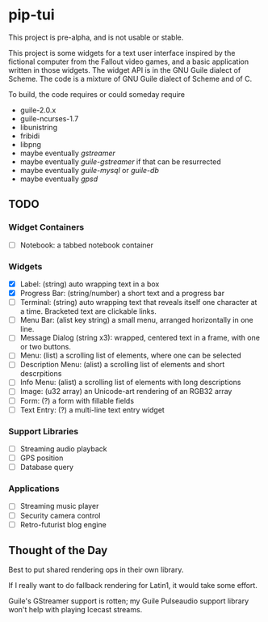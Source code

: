 # pip-tui

This project is pre-alpha, and is not usable or stable.

This project is some widgets for a text user interface inspired by the
fictional computer from the Fallout video games, and a basic
application written in those widgets. The widget API is in the GNU
Guile dialect of Scheme.  The code is a mixture of GNU Guile dialect
of Scheme and of C.

To build, the code requires or could someday require
* guile-2.0.x
* guile-ncurses-1.7
* libunistring
* fribidi
* libpng
* maybe eventually *gstreamer* 
* maybe eventually *guile-gstreamer* if that can be resurrected
* maybe eventually *guile-mysql* or *guile-db*
* maybe eventually *gpsd*

## TODO
### Widget Containers
- [ ] Notebook: a tabbed notebook container

### Widgets
- [x] Label: (string) auto wrapping text in a box
- [x] Progress Bar: (string/number) a short text and a progress bar
- [ ] Terminal: (string) auto wrapping text that reveals itself one
      character at a time. Bracketed text are clickable links.
- [ ] Menu Bar: (alist key string) a small menu, arranged horizontally
      in one line.
- [ ] Message Dialog (string x3): wrapped, centered text in a frame,
      with one or two buttons.
- [ ] Menu: (list) a scrolling list of elements, where one can be selected
- [ ] Description Menu: (alist) a scrolling list of elements and short
      descrpitions
- [ ] Info Menu: (alist) a scrolling list of elements with long descriptions
- [ ] Image: (u32 array) an Unicode-art rendering of an RGB32 array
- [ ] Form: (?) a form with fillable fields
- [ ] Text Entry: (?) a multi-line text entry widget

### Support Libraries
- [ ] Streaming audio playback
- [ ] GPS position
- [ ] Database query

### Applications
- [ ] Streaming music player
- [ ] Security camera control
- [ ] Retro-futurist blog engine

## Thought of the Day

Best to put shared rendering ops in their own library.

If I really want to do fallback rendering for Latin1, it would take some effort.

Guile's GStreamer support is rotten; my Guile Pulseaudio support library won't help with playing Icecast streams.
